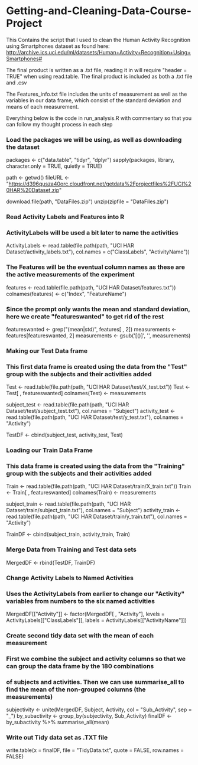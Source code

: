 # Getting-and-Cleaning-Data-Course-Project
This Contains the script that I used to clean the Human Activity Recognition using Smartphones dataset as found here:
http://archive.ics.uci.edu/ml/datasets/Human+Activity+Recognition+Using+Smartphones#

The final product is written as a .txt file, reading it in will require "header = TRUE" when using read.table.
The final product is included as both a .txt file and .csv

The Features_info.txt file includes the units of measurement as well as the variables in our data frame, which consist of the 
standard deviation and means of each measurement.

Everything below is the code in run_analysis.R with commentary so that you can follow my thought process in each step

### Load the packages we will be using, as well as downloading the dataset
packages <- c("data.table", "tidyr", "dplyr")
sapply(packages, library, character.only = TRUE, quietly = TRUE)

path <- getwd()
fileURL <- "https://d396qusza40orc.cloudfront.net/getdata%2Fprojectfiles%2FUCI%20HAR%20Dataset.zip"

download.file(path, "DataFiles.zip")
unzip(zipfile = "DataFiles.zip")


### Read Activity Labels and Features into R
 ### ActivityLabels will be used a bit later to name the activities
ActivityLabels <- read.table(file.path(path, "UCI HAR Dataset/activity_labels.txt"),
                             col.names = c("ClassLabels", "ActivityName"))
 ### The Features will be the eventual column names as these are the active measurements of the experiment
features <- read.table(file.path(path, "UCI HAR Dataset/features.txt"))
        colnames(features) <- c("Index", "FeatureName")
 ### Since the prompt only wants the mean and standard deviation, here we create "featureswanted" to get rid of the rest
featureswanted <- grep("(mean|std)", features[ , 2])
        measurements <- features[featureswanted, 2]
        measurements <- gsub('[()]', '', measurements)


### Making our Test Data frame
  ### This first data frame is created using the data from the "Test" group with the subjects and their activities added
Test <- read.table(file.path(path, "UCI HAR Dataset/test/X_test.txt"))
        Test <- Test[ , featureswanted]
        colnames(Test) <- measurements

subject_test <- read.table(file.path(path, "UCI HAR Dataset/test/subject_test.txt"),
                           col.names = "Subject")
activity_test <- read.table(file.path(path, "UCI HAR Dataset/test/y_test.txt"),
                       col.names = "Activity")

TestDF <- cbind(subject_test, activity_test, Test)

### Loading our Train Data Frame
  ### This data frame is created using the data from the "Training" group with the subjects and their activities added
Train <- read.table(file.path(path, "UCI HAR Dataset/train/X_train.txt"))
        Train <- Train[ , featureswanted]
        colnames(Train) <- measurements

subject_train <- read.table(file.path(path, "UCI HAR Dataset/train/subject_train.txt"),
                            col.names = "Subject")
activity_train <- read.table(file.path(path, "UCI HAR Dataset/train/y_train.txt"),
                             col.names = "Activity")

TrainDF <- cbind(subject_train, activity_train, Train)

### Merge Data from Training and Test data sets
MergedDF <- rbind(TestDF, TrainDF)

### Change Activity Labels to Named Activities
  ### Uses the ActivityLabels from earlier to change our "Activity" variables from numbers to the six named activities
MergedDF[["Activity"]] <- factor(MergedDF[ , "Activity"], 
                                 levels = ActivityLabels[["ClassLabels"]],
                                 labels = ActivityLabels[["ActivityName"]])


###  Create second tidy data set with the mean of each measurement
  ### First we combine the subject and activity columns so that we can group the data frame by the 180 combinations
  ### of subjects and activities.  Then we can use summarise_all to find the mean of the non-grouped columns (the measurements)
subjectivity <- unite(MergedDF, Subject, Activity, col = "Sub_Activity", sep = "_")
by_subactivity <- group_by(subjectivity, Sub_Activity)
finalDF <- by_subactivity %>% summarise_all(mean)

### Write out Tidy data set as .TXT file
write.table(x = finalDF, file = "TidyData.txt", quote = FALSE, row.names = FALSE)
